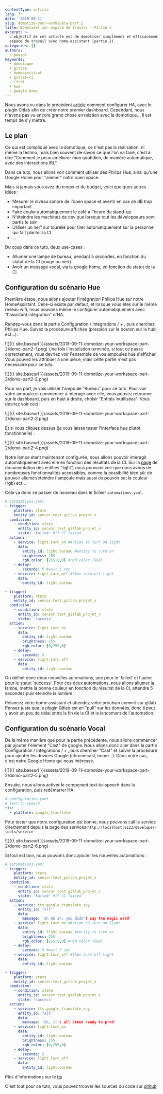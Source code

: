 ```yaml
---
contentType: article
lang: fr
date: '2019-09-11'
slug: domotize-your-workspace-part-2
title: Domotiser son espace de travail - Partie 2
excerpt: >-
  L'objectif de cet article est de domotiser simplement et efficacement son
  espace de travail avec home-assistant (partie 2).
categories: []
authors:
  - pouzor
keywords:
  - domotique
  - gitlab
  - homeassistant
  - gitlab-ci
  - ifttt
  - hue
  - google home
---
```


Nous avons vu dans le précédent [article]({{site.baseurl}}/fr/domotize-your-workspace/) comment configurer HA, avec le plugin Gitlab afin de créer notre premier dashboard. Cependant, nous n'avons pas vu encore grand chose en relation avec la domotique... Il est temps de s'y mettre.


## Le plan

Ce qui est compliqué avec la domotique, ce n'est pas la réalisation, ni même la techno, mais bien souvent de savoir ce que l'on va faire, c'est à dire "Comment je peux améliorer mon quotidien, de manière automatique, avec des interactions IRL".

Dans ce tuto, nous allons voir comment utiliser des Philips Hue, ainsi qu'une Google Home pour "animer" notre open space.


Mais si jamais vous avez du temps et du budget, voici quelques autres idées :
- Mesurer le niveau sonore de l'open space et avertir en cas de dB trop important
- Faire couler automatiquement le café à l'heure du stand-up
- N'éteindre les machines de dev que lorsque tout les développeurs sont partis le soir
- Utiliser un nerf sur tourelle pour tirer automatiquement sur la personne qui fait planter la CI
- ...


Du coup dans ce tuto, deux use-cases :
- Allumer une lampe de bureau, pendant 5 secondes, en fonction du statut de la CI (rouge ou vert).
- Avoir un message vocal, via la google home, en fonction du statut de la CI.


## Configuration du scénario Hue


Première étape, nous allons ajouter l'intégration Philips Hue sur notre HomeAssistant. Celle-ci existe par défaut, et lorsque vous êtes sur le même reseau wifi, nous pouvons même le configurer automatiquement avec "l'assistant intégration" d'HA.

Rendez-vous dans la partie Configuration / Intégrations / + , puis cherchez Philips Hue. Suivez la procédure affichée (pression sur le bouton sur le hub ect...).


![]({{ site.baseurl }}/assets/2019-09-11-domotize-your-workspace-part-2/domo-part2-1.png)
Une fois l'installation terminée, si tout ce passe correctement, vous devriez voir l'ensemble de vos ampoules hue s'afficher. Vous pouvez les attribuer à une pièce, mais cette partie n'est pas nécessaire pour ce tuto.


![]({{ site.baseurl }}/assets/2019-09-11-domotize-your-workspace-part-2/domo-part2-2.png)


Pour ma part, je vais utiliser l'ampoule "Bureau" pour ce tuto. Pour voir votre ampoule et commencer à interagir avec elle, vous pouvez retourner sur le dashboard, puis en haut à droite, choisir "Entités inutilisées".
Vous devriez voir ceci :

![]({{ site.baseurl }}/assets/2019-09-11-domotize-your-workspace-part-2/domo-part2-3.png)

Et si vous cliquez dessus (je vous laisse tester l'interface hue plutot fonctionnelle) :

![]({{ site.baseurl }}/assets/2019-09-11-domotize-your-workspace-part-2/domo-part2-4.png)

Notre lampe étant maintenant configurée, nous allons pouvoir interagir automatiquement avec elle en fonction des résultats de la CI. Sur la [page](https://www.home-assistant.io/components/light/) de documentation des entities "light", nous pouvons voir que nous avons de nombreuses fonctionnalités accessibles, comme la possibilité bien sûr de pouvoir allumer/éteindre l'ampoule mais aussi de pouvoir set la couleur (rgb) ect...

Cela va donc se passer de nouveau dans le fichier `automations.yaml`.


```yaml
# automations.yaml
- trigger:
    platform: state
    entity_id: sensor.test_gitlab_projet_x
  condition:
    - condition: state
      entity_id: sensor.test_gitlab_projet_x
      state: 'failed' #if CI failed
  action:
    - service: light.turn_on #Action to turn on light
      data:
        entity_id: light.bureau #entity to turn on
        brightness: 255
        rgb_color: [255,0,0] #red color (RGB)
    - delay:
        seconds: 5 #wait 5 sec
    - service: light.turn_off #then turn off light
      data:
        entity_id: light.bureau

- trigger:
    platform: state
    entity_id: sensor.test_gitlab_projet_x
  condition:
    - condition: state
      entity_id: sensor.test_gitlab_projet_x
      state: 'success'
  action:
    - service: light.turn_on
      data:
        entity_id: light.bureau
        brightness: 255
        rgb_color: [0,255,0]
    - delay:
        seconds: 5
    - service: light.turn_off
      data:
        entity_id: light.bureau

```

On définit donc deux nouvelles automations, une pour le 'failed' et l'autre pour le statut 'success'. Pour ces deux automations, nous allons allumer la lampe, mettre la bonne couleur en fonction du résultat de la CI, attendre 5 secondes puis éteindre la lumière.

Relancez votre home assistant et attendez votre prochain commit sur gitlab. Pensez juste que le plugin Gitlab est en "pull" sur les données, donc il peut y avoir un peu de délai entre la fin de la CI et le lancement de l'automation.



## Configuration du scénario Vocal

De la même manière que pour la partie précédente, nous allons commencer par ajouter l'élément "Cast" de google. Nous allons donc aller dans la partie Configuration / Intégrations / + , puis chercher "Cast" et suivre la procédure pour ajouter les devices Google (chromecast, home...). Dans notre cas, c'est notre Google Home qui nous intéresse.

![]({{ site.baseurl }}/assets/2019-09-11-domotize-your-workspace-part-2/domo-part2-5.png)


Ensuite, nous allons activer le component text-to-speech dans la configuration, puis redémarrer HA.

```yaml
# configuration.yaml
# Text to speech
tts:
  - platform: google_translate
```

Pour tester que notre configuration est bonne, nous pouvons call le service directement depuis la page des services `http://localhost:8123/developer-tools/service`

![]({{ site.baseurl }}/assets/2019-09-11-domotize-your-workspace-part-2/domo-part2-6.png)

Si tout est bon, nous pouvons donc ajouter les nouvelles automations :

```yaml
# automations.yaml
- trigger:
    platform: state
    entity_id: sensor.test_gitlab_projet_x
  condition:
    - condition: state
      entity_id: sensor.test_gitlab_projet_x
      state: 'failed' #if CI failed
  action:
    - service: tts.google_translate_say
      entity_id: "all"
      data:
        message: 'ah ah ah, you didn't say the magic word'
    - service: light.turn_on #Action to turn on light
      data:
        entity_id: light.bureau #entity to turn on
        brightness: 255
        rgb_color: [255,0,0] #red color (RGB)
    - delay:
        seconds: 5 #wait 5 sec
    - service: light.turn_off #then turn off light
      data:
        entity_id: light.bureau

- trigger:
    platform: state
    entity_id: sensor.test_gitlab_projet_x
  condition:
    - condition: state
      entity_id: sensor.test_gitlab_projet_x
      state: 'success'
  action:
    - service: tts.google_translate_say
      entity_id: "all"
      data:
        message: 'GG, it's all Green ready to prod'
    - service: light.turn_on
      data:
        entity_id: light.bureau
        brightness: 255
        rgb_color: [0,255,0]
    - delay:
        seconds: 5
    - service: light.turn_off
      data:
        entity_id: light.bureau
```

Plus d'informations sur le [tts](https://www.home-assistant.io/components/tts/)


C'est tout pour ce tuto, vous pouvez trouver les sources du code sur [github](https://github.com/eleven-labs/home-assistant/tree/part-2)
